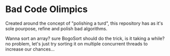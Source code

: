 # Bad Code Olimpics
Created around the concept of "polishing a turd", this repository has as it's sole pourpose, refine and polish bad algorithms.

Wanna sort an array? sure BogoSort should do the trick, is it taking a while? no problem, let's just try sorting it on multiple concurrent threads to increase our chances...
